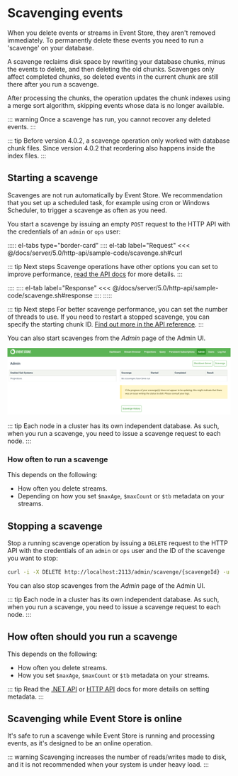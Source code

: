 # Scavenging events

When you delete events or streams in Event Store, they aren't removed immediately. To permanently delete these events you need to run a 'scavenge' on your database.

A scavenge reclaims disk space by rewriting your database chunks, minus the events to delete, and then deleting the old chunks. Scavenges only affect completed chunks, so deleted events in the current chunk are still there after you run a scavenge.

After processing the chunks, the operation updates the chunk indexes using a merge sort algorithm, skipping events whose data is no longer available.

::: warning
Once a scavenge has run, you cannot recover any deleted events.
:::

::: tip
Before version 4.0.2, a scavenge operation only worked with database chunk files. Since version 4.0.2 that reordering also happens inside the index files.
:::

## Starting a scavenge

Scavenges are not run automatically by Event Store. We recommendation that you set up a scheduled task, for example using cron or Windows Scheduler, to trigger a scavenge as often as you need.

You start a scavenge by issuing an empty `POST` request to the HTTP API with the credentials of an `admin` or `ops` user:

::::: el-tabs type="border-card"
:::: el-tab label="Request"
<<< @/docs/server/5.0/http-api/sample-code/scavenge.sh#curl

::: tip Next steps
Scavenge operations have other options you can set to improve performance, [read the API docs](xref:eventstore.com%2FHTTP%20API%2F5.0.4%2FScavenge%20a%20node) for more details.
:::

::::
:::: el-tab label="Response"
<<< @/docs/server/5.0/http-api/sample-code/scavenge.sh#response
::::
:::::

::: tip Next steps
For better scavenge performance, you can set the number of threads to use. If you need to restart a stopped scavenge, you can specify the starting chunk ID. [Find out more in the API reference](xref:eventstore.com%2FHTTP%20API%2F5.0.4%2FScavenge%20a%20node).
:::

You can also start scavenges from the _Admin_ page of the Admin UI.

![Start a scavenge in the Admin UI](../images/admin-scavenge.png)

::: tip
Each node in a cluster has its own independent database. As such, when you run a scavenge, you need to issue a scavenge request to each node.
:::

### How often to run a scavenge

This depends on the following:

-   How often you delete streams.
-   Depending on how you set `$maxAge`, `$maxCount` or `$tb` metadata on your streams.

## Stopping a scavenge

Stop a running scavenge operation by issuing a `DELETE` request to the HTTP API with the credentials of an `admin` or `ops` user and the ID of the scavenge you want to stop:

```bash
curl -i -X DELETE http://localhost:2113/admin/scavenge/{scavengeId} -u "admin:changeit"
```

You can also stop scavenges from the _Admin_ page of the Admin UI.

::: tip
Each node in a cluster has its own independent database. As such, when you run a scavenge, you need to issue a scavenge request to each node.
:::

## How often should you run a scavenge

This depends on the following:

-   How often you delete streams.
-   How you set `$maxAge`, `$maxCount` or `$tb` metadata on your streams.

::: tip
Read the [.NET API](/docs/clients/dotnet/5.0/stream-metadata.md) or [HTTP API](stream-metadata.md) docs for more details on setting metadata.
:::

## Scavenging while Event Store is online

It's safe to run a scavenge while Event Store is running and processing events, as it's designed to be an online operation.

::: warning
Scavenging increases the number of reads/writes made to disk, and it is not recommended when your system is under heavy load.
:::
